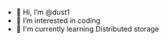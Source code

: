 - 👋 Hi, I’m @dust1
- 👀 I’m interested in coding
- 🌱 I'm currently learning Distributed storage

<!---
- 💞️ I’m looking to collaborate on ...
dust1/dust1 is a ✨ special ✨ repository because its `README.md` (this file) appears on your GitHub profile.
You can click the Preview link to take a look at your changes.
--->
